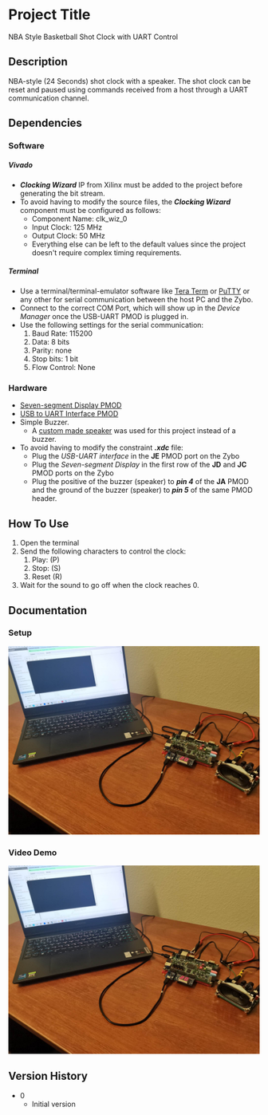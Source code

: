 # Project Title

NBA Style Basketball Shot Clock with UART Control 

## Description

NBA-style (24 Seconds) shot clock with a speaker. The shot clock can be reset and paused using commands received from a host through a UART communication channel.


## Dependencies

### Software

##### Vivado

* ***Clocking Wizard*** IP from Xilinx must be added to the project before generating the bit stream.
* To avoid having to modify the source files, the ***Clocking Wizard*** component must be configured as follows:
	* Component Name: clk_wiz_0
	* Input Clock: 125 MHz
	* Output Clock: 50 MHz
	* Everything else can be left to the default values since the project doesn't require complex timing requirements.


##### Terminal

* Use a terminal/terminal-emulator software like [Tera Term](https://ttssh2.osdn.jp/index.html.en) or [PuTTY](https://www.putty.org/) or any other for serial communication between the host PC and the Zybo.
* Connect to the correct COM Port, which will show up in the *Device Manager* once the USB-UART PMOD is plugged in.
* Use the following settings for the serial communication:
	1. Baud Rate: 115200
	2. Data: 8 bits
	3. Parity: none
	4. Stop bits: 1 bit
	5. Flow Control: None


### Hardware

* [Seven-segment Display PMOD](https://digilent.com/shop/pmod-ssd-seven-segment-display/)
* [USB to UART Interface PMOD](https://digilent.com/shop/pmod-usbuart-usb-to-uart-interface/)
* Simple Buzzer.
	* A [custom made speaker](https://github.com/AbdullahHendy/Speaker-PCB) was used for this project instead of a buzzer.
* To avoid having to modify the constraint ***.xdc*** file:
	* Plug the *USB-UART interface* in the **JE** PMOD port on the Zybo
	* Plug the *Seven-segment Display* in the first row of the **JD** and **JC** PMOD ports on the Zybo
	* Plug the positive of the buzzer (speaker) to ***pin 4*** of the **JA** PMOD and the ground of the buzzer (speaker) to ***pin 5*** of the same PMOD header.

## How To Use

1. Open the terminal
2. Send the following characters to control the clock:
	1. Play: (P)
	2. Stop: (S)
	3. Reset (R)
3. Wait for the sound to go off when the clock reaches 0.


## Documentation

### Setup 

![Setup](https://github.com/AbdullahHendy/FPGA-Projects/blob/main/Basketball%20Shot%20Clock%20with%20UART%20Controls/media/setup.jpg?raw=true)


### Video Demo

[![Video Demo](https://github.com/AbdullahHendy/FPGA-Projects/blob/main/Basketball%20Shot%20Clock%20with%20UART%20Controls/media/setup.jpg)](https://www.youtube.com/watch?v=Xvc3fC9iti8)


## Version History

* 0
    * Initial version
